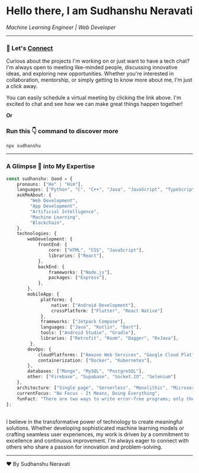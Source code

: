 
# Hello there, I am Sudhanshu Neravati
*Machine Learning Engineer | Web Developer*

---

### 👋 Let's [Connect](https://cal.com/sudhanshu095/30min)

Curious about the projects I'm working on or just want to have a tech chat? I'm always open to meeting like-minded people, discussing innovative ideas, and exploring new opportunities. Whether you're interested in collaboration, mentorship, or simply getting to know more about me, I'm just a click away.

You can easily schedule a virtual meeting by clicking the link above. I'm excited to chat and see how we can make great things happen together!

**Or**

### Run this 👇 command to discover more

```bash
npx sudhanshu
```

---

### A Glimpse 🔎 into My Expertise

```typescript
const sudhanshu: Good = {
    pronouns: ["He" | "Him"],
    languages: ["Python", "C", "C++", "Java", "JavaScript", "TypeScript"],
    askMeAbout: {
         "Web Development", 
         "App Development", 
         "Artificial Intelligence", 
         "Machine Learning",
         "Blockchain",
    },
    technologies: {
        webDevelopment: {
            frontEnd: {
                core: ["HTML", "CSS", "JavaScript"],
                libraries: ["React"],
            },
            backEnd: {
                frameworks: ["Node.js"],
                packages: ["Express"],
            },
        },
        mobileApp: {
             platforms: {
                 native: ["Android Development"],
                 crossPlatform: ["Flutter", "React Native"]
             },
             frameworks: ["Jetpack Compose"],
             languages: ["Java", "Kotlin", "Dart"],
             tools: ["Android Studio", "Gradle"],
             libraries: ["Retrofit", "Room", "Dagger", "RxJava"],
         },
        devOps: {
            cloudPlatforms: ["Amazon Web Services", "Google Cloud Platform", "Microsoft Azure"],
            containerization: ["Docker", "Kubernetes"],
        },
        databases: ["Mongo", "MySQL", "PostgreSQL"],
        other: ["Firebase", "Supabase", "Socket.IO", "Selenium"]
    },
    architecture: ["Single page", "Serverless", "Monolithic", "Microservices"],
    currentFocus: "No Focus - It Means, Doing Everything",
    funFact: "There are two ways to write error-free programs; only the third one works"
};
``` 
\
I believe in the transformative power of technology to create meaningful solutions. Whether developing sophisticated machine learning models or crafting seamless user experiences, my work is driven by a commitment to excellence and continuous improvement. I'm always eager to connect with others who share a passion for innovation and problem-solving.

---

❤️ By Sudhanshu Neravati
